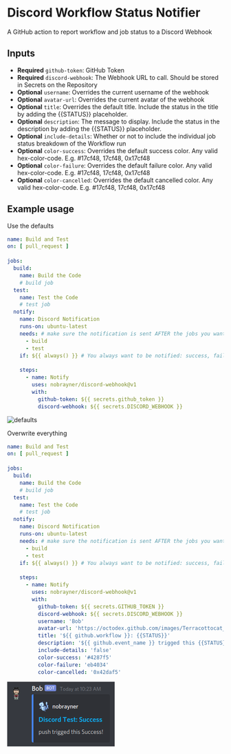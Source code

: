 # Discord Workflow Status Notifier

A GitHub action to report workflow and job status to a Discord Webhook

## Inputs

- **Required** `github-token`: GitHub Token
- **Required** `discord-webhook`: The Webhook URL to call. Should be stored in Secrets on the Repository
- **Optional** `username`: Overrides the current username of the webhook
- **Optional** `avatar-url`: Overrides the current avatar of the webhook
- **Optional** `title`: Overrides the default title. Include the status in the title by adding the {{STATUS}} placeholder.
- **Optional** `description`: The message to display. Include the status in the description by adding the {{STATUS}} placeholder.
- **Optional** `include-details`: Whether or not to include the individual job status breakdown of the Workflow run
- **Optional** `color-success`: Overrides the default success color. Any valid hex-color-code. E.g. #17cf48, 17cf48, 0x17cf48
- **Optional** `color-failure`: Overrides the default failure color. Any valid hex-color-code. E.g. #17cf48, 17cf48, 0x17cf48
- **Optional** `color-cancelled`: Overrides the default cancelled color. Any valid hex-color-code. E.g. #17cf48, 17cf48, 0x17cf48

## Example usage

Use the defaults

```yaml
name: Build and Test
on: [ pull_request ]

jobs:
  build:
    name: Build the Code
    # build job
  test:
    name: Test the Code
    # test job
  notify:
    name: Discord Notification
    runs-on: ubuntu-latest
    needs: # make sure the notification is sent AFTER the jobs you want included have completed
      - build
      - test
    if: ${{ always() }} # You always want to be notified: success, failure, or cancelled
    
    steps:
      - name: Notify
        uses: nobrayner/discord-webhook@v1
        with:
          github-token: ${{ secrets.github_token }}
          discord-webhook: ${{ secrets.DISCORD_WEBHOOK }}
```

![defaults](https://raw.githubusercontent.com/nobrayner/discord-webhook/master/docs/defaults.png?raw=true)

Overwrite everything

```yaml
name: Build and Test
on: [ pull_request ]

jobs:
  build:
    name: Build the Code
    # build job
  test:
    name: Test the Code
    # test job
  notify:
    name: Discord Notification
    runs-on: ubuntu-latest
    needs: # make sure the notification is sent AFTER the jobs you want included have completed
      - build
      - test
    if: ${{ always() }} # You always want to be notified: success, failure, or cancelled

    steps:
      - name: Notify
        uses: nobrayner/discord-webhook@v1
        with:
          github-token: ${{ secrets.GITHUB_TOKEN }}
          discord-webhook: ${{ secrets.DISCORD_WEBHOOK }}
          username: 'Bob'
          avatar-url: 'https://octodex.github.com/images/Terracottocat_Single.png'
          title: '${{ github.workflow }}: {{STATUS}}'
          description: '${{ github.event_name }} trigged this {{STATUS}}!'
          include-details: 'false'
          color-success: '#4287f5'
          color-failure: 'eb4034'
          color-cancelled: '0x42daf5'
```

![overwrite-everything](https://raw.githubusercontent.com/nobrayner/discord-webhook/master/docs/overwrite-everything.png?raw=true)
